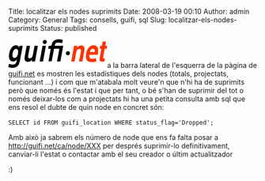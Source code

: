 Title: localitzar els nodes suprimits
Date: 2008-03-19 00:10
Author: admin
Category: General
Tags: consells, guifi, sql
Slug: localitzar-els-nodes-suprimits
Status: published

<img src="./wp-content/uploads/2007/10/logo-guifi.png" data-align="right" alt="logo guifi" />a la barra lateral de l'esquerra de la pàgina de <a href="http://guifi.net" target="_blank" rel="noopener">guifi.net</a> es mostren les estadístiques dels nodes (totals, projectats, funcionant ...) i com que m'atabala molt veure'n que n'hi ha de suprimits però que només és l'estat i que per tant, o bé s'han de suprimir del tot o només deixar-los com a projectats hi ha una petita consulta amb sql que ens resol el dubte de quin node en concret són:

    SELECT id FROM guifi_location WHERE status_flag='Dropped';

Amb això ja sabrem els número de node que ens fa falta posar a http://guifi.net/ca/node/XXX per després suprimir-lo definitivament, canviar-li l'estat o contactar amb el seu creador o últim actualitzador

:)
